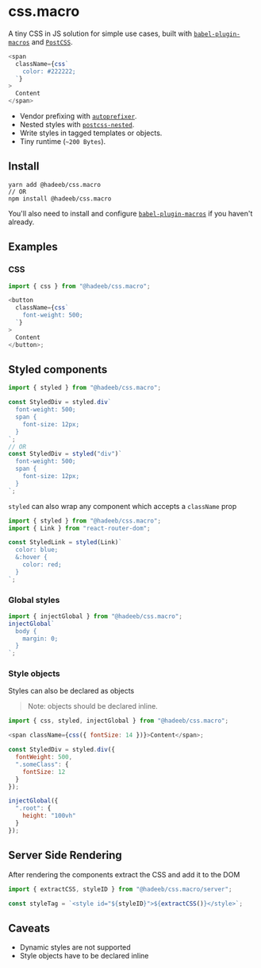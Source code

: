 # css.macro

A tiny CSS in JS solution for simple use cases, built with [`babel-plugin-macros`][babel-plugin-macros] and [`PostCSS`][postcss].

```js
<span
  className={css`
    color: #222222;
  `}
>
  Content
</span>
```

- Vendor prefixing with [`autoprefixer`][autoprefixer].
- Nested styles with [`postcss-nested`][postcss-nested].
- Write styles in tagged templates or objects.
- Tiny runtime (`~200 Bytes`).

## Install

```
yarn add @hadeeb/css.macro
// OR
npm install @hadeeb/css.macro
```

You'll also need to install and configure
[`babel-plugin-macros`][babel-plugin-macros] if you haven't already.

## Examples

### CSS

```js
import { css } from "@hadeeb/css.macro";

<button
  className={css`
    font-weight: 500;
  `}
>
  Content
</button>;
```

## Styled components

```js
import { styled } from "@hadeeb/css.macro";

const StyledDiv = styled.div`
  font-weight: 500;
  span {
    font-size: 12px;
  }
`;
// OR
const StyledDiv = styled("div")`
  font-weight: 500;
  span {
    font-size: 12px;
  }
`;
```

`styled` can also wrap any component which accepts a `className` prop

```js
import { styled } from "@hadeeb/css.macro";
import { Link } from "react-router-dom";

const StyledLink = styled(Link)`
  color: blue;
  &:hover {
    color: red;
  }
`;
```

### Global styles

```js
import { injectGlobal } from "@hadeeb/css.macro";
injectGlobal`
  body {
    margin: 0;
  }
`;
```

### Style objects

Styles can also be declared as objects

> Note: objects should be declared inline.

```js
import { css, styled, injectGlobal } from "@hadeeb/css.macro";

<span className={css({ fontSize: 14 })}>Content</span>;

const StyledDiv = styled.div({
  fontWeight: 500,
  ".someClass": {
    fontSize: 12
  }
});

injectGlobal({
  ".root": {
    height: "100vh"
  }
});
```

## Server Side Rendering

After rendering the components extract the CSS and add it to the DOM

```js
import { extractCSS, styleID } from "@hadeeb/css.macro/server";

const styleTag = `<style id="${styleID}">${extractCSS()}</style>`;
```

## Caveats

- Dynamic styles are not supported
- Style objects have to be declared inline

[babel]: https://babeljs.io/
[babel-plugin-macros]: https://github.com/kentcdodds/babel-plugin-macros
[postcss]: https://postcss.org/
[autoprefixer]: https://github.com/postcss/autoprefixer
[postcss-nested]: https://github.com/postcss/postcss-nested
